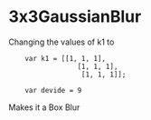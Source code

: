 # 3x3GaussianBlur

Changing the values of k1 to
```
    var k1 = [[1, 1, 1],
		         [1, 1, 1],
		          [1, 1, 1]];

    var devide = 9
```
Makes it a Box Blur
